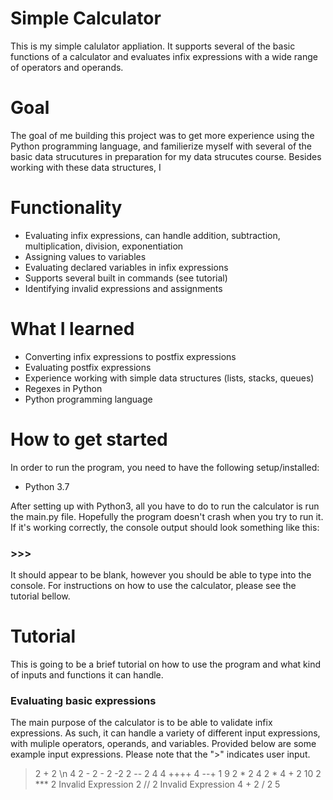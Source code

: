 # Simple Calculator
This is my simple calulator appliation. It supports several of the basic functions of a calculator and evaluates infix expressions with a wide range of operators and operands.

# Goal
The goal of me building this project was to get more experience using the Python programming language, and familierize myself with several of the basic data strucutures in preparation for my data strucutes course. Besides working with these data structures, I 


# Functionality
- Evaluating infix expressions, can handle addition, subtraction, multiplication, division, exponentiation
- Assigning values to variables
- Evaluating declared variables in infix expressions
- Supports several built in commands (see tutorial)
- Identifying invalid expressions and assignments

# What I learned
- Converting infix expressions to postfix expressions
- Evaluating postfix expressions
- Experience working with simple data structures (lists, stacks, queues)
- Regexes in Python
- Python programming language

# How to get started
In order to run the program, you need to have the following setup/installed:

- Python 3.7

After setting up with Python3, all you have to do to run the calculator is run the main.py file. Hopefully the program doesn't crash when you try to run it. If it's working correctly, the console output should look something like this:
### >>>
It should appear to be blank, however you should be able to type into the console. For instructions on how to use the calculator, please see the tutorial bellow.

# Tutorial
This is going to be a brief tutorial on how to use the program and what kind of inputs and functions it can handle.

### Evaluating basic expressions
The main purpose of the calculator is to be able to validate infix expressions. As such, it can handle a variety of different input expressions, with muliple operators, operands, and variables. Provided below are some example input expressions. Please note that the ">" indicates user input.

> 2 + 2 \n
> 4
> 2 - 2 - 2
-2
> 2 -- 2
4
> 4 ++++   4 --+ 1
9
> 2 * 2
4
> 2 * 4 + 2
10
> 2 *** 2
Invalid Expression
> 2 // 2
Invalid Expression
> 4 + 2 / 2
5









